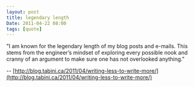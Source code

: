 ```yaml
---
layout: post
title: legendary length
Date: 2011-04-22 08:00
tags: [quote]
---
```

 

"I am known for the legendary length of my blog posts and e-mails. This stems
from the engineer’s mindset of exploring every possible nook and cranny of an
argument to make sure one has not overlooked anything."

-- [http://blog.tabini.ca/2011/04/writing-less-to-write-more/](http://blog.tabini.ca/2011/04/writing-less-to-write-more/)
